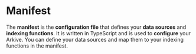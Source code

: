 # Manifest

The **manifest** is the **configuration file** that defines your **data sources** and **indexing functions**. It is written in TypeScript and is used to **configure** your Arkive. You can define your data sources and map them to your indexing functions in the manifest.